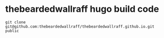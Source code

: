 # thebeardedwallraff hugo build code
`git clone git@github.com:thebeardedwallraff/thebeardedwallraff.github.io.git public`
